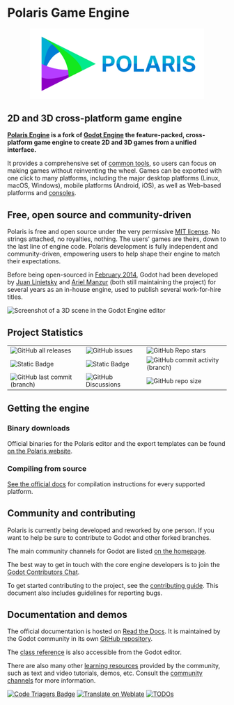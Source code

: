 # Polaris Game Engine

<p align="center">
  <a href="https://polarisengine.org">
    <img src="logo_outlined.svg" width="400" alt="Polaris Engine logo">
  </a>
</p>

## 2D and 3D cross-platform game engine

**[Polaris Engine](https://polarisengine.org) is a fork of [Godot Engine](https://godotengine.org)
the feature-packed, cross-platform game engine to create 2D and 3D games from a unified interface.**

It provides a comprehensive set of [common tools](https://godotengine.org/features), so 
users can focus on making games without reinventing the wheel. Games can
be exported with one click to many platforms, including the major desktop
platforms (Linux, macOS, Windows), mobile platforms (Android, iOS), as well as
Web-based platforms and [consoles](https://docs.godotengine.org/en/latest/tutorials/platform/consoles.html).

## Free, open source and community-driven

Polaris is free and open source under the very permissive [MIT license](https://polarisengine.org/license).
No strings attached, no royalties, nothing. The users' games are theirs, down
to the last line of engine code. Polaris development is fully independent and
community-driven, empowering users to help shape their engine to match their
expectations.

Before being open-sourced in [February 2014](https://github.com/godotengine/godot/commit/0b806ee0fc9097fa7bda7ac0109191c9c5e0a1ac),
Godot had been developed by [Juan Linietsky](https://github.com/reduz) and
[Ariel Manzur](https://github.com/punto-) (both still maintaining the project)
for several years as an in-house engine, used to publish several work-for-hire
titles.

![Screenshot of a 3D scene in the Godot Engine editor]()

## Project Statistics
<table class="no-border" align="center">
  <tr>
    <td><img alt="GitHub all releases" src="https://img.shields.io/github/downloads/Vibrantic/polaris/total"></td>
    <td><img alt="GitHub issues" src="https://img.shields.io/github/issues/Vibrantic/polaris"></td>
    <td><img alt="GitHub Repo stars" src="https://img.shields.io/github/stars/Vibrantic/polaris"></td>
  </tr>
  <tr>
    <td><img alt="Static Badge" src="https://img.shields.io/badge/version-4.3-brightgreen"></td>
    <td><img alt="Static Badge" src="https://img.shields.io/badge/language-C++-blue"></td>
    <td colspan="2"><img alt="GitHub commit activity (branch)" src="https://img.shields.io/github/commit-activity/w/Vibrantic/polaris"></td>
  </tr>
  <tr>
    <td><img alt="GitHub last commit (branch)" src="https://img.shields.io/github/last-commit/Vibrantic/polaris/main"></td>
    <td><img alt="GitHub Discussions" src="https://img.shields.io/github/discussions/Vibrantic/polaris">
    <td colspan="2"><img alt="GitHub repo size" src="https://img.shields.io/github/repo-size/Vibrantic/polaris">
</td>
</td>
  </tr>
</table>

## Getting the engine

### Binary downloads

Official binaries for the Polaris editor and the export templates can be found
[on the Polaris website](https://polarisengine.org/download).

### Compiling from source

[See the official docs](https://docs.godotengine.org/en/latest/contributing/development/compiling)
for compilation instructions for every supported platform.

## Community and contributing

Polaris is currently being developed and reworked by one person. 
If you want to help be sure to contribute to Godot and other forked branches.

The main community channels for Godot are listed [on the homepage](https://godotengine.org/community).

The best way to get in touch with the core engine developers is to join the
[Godot Contributors Chat](https://chat.godotengine.org).

To get started contributing to the project, see the [contributing guide](CONTRIBUTING.md).
This document also includes guidelines for reporting bugs.

## Documentation and demos

The official documentation is hosted on [Read the Docs](https://docs.godotengine.org).
It is maintained by the Godot community in its own [GitHub repository](https://github.com/godotengine/godot-docs).

The [class reference](https://docs.godotengine.org/en/latest/classes/)
is also accessible from the Godot editor.

There are also many other
[learning resources](https://docs.godotengine.org/en/latest/community/tutorials.html)
provided by the community, such as text and video tutorials, demos, etc.
Consult the [community channels](https://godotengine.org/community)
for more information.

[![Code Triagers Badge](https://www.codetriage.com/vibrantic/polaris/badges/users.svg)](https://www.codetriage.com/vibrantic/polaris)
[![Translate on Weblate](https://hosted.weblate.org/widgets/godot-engine/-/godot/svg-badge.svg)](https://hosted.weblate.org/engage/godot-engine/?utm_source=widget)
[![TODOs](https://badgen.net/https/api.tickgit.com/badgen/github.com/godotengine/godot)](https://www.tickgit.com/browse?repo=github.com/godotengine/godot)

